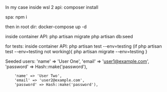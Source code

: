 In my case inside wsl 2
api:
composer install

spa:
npm i

then in root dir:
docker-compose up -d

inside container API:
php artisan migrate
php artisan db:seed

for tests: 
  inside container API:
    php artisan test --env=testing
    (if php artisan test --env=testing not working){
      php artisan migrate --env=testing
    }

Seeded users:
        'name' => 'User One',
        'email' => 'user1@example.com',
        'password' => Hash::make('password'),

        'name' => 'User Two',
        'email' => 'user2@example.com',
        'password' => Hash::make('password'),
